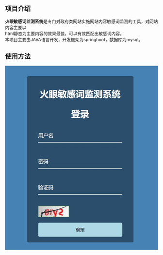 ## 项目介绍
**火眼敏感词监测系统**是专门对政府类网站实施网站内容敏感词监测的工具，对网站内容主要以  
html静态为主要内容的效果最佳，可以有效匹配出敏感词内容。  
本项目主要由JAVA语言开发，开发框架为springboot，数据库为mysql。



## 使用方法
![image](https://github.com/Binye234/fireeye/blob/master/image/QQ%E6%88%AA%E5%9B%BE20210816165131.jpg)
